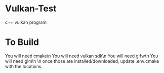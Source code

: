 # Vulkan-Test
 c++ vulkan program

# To Build
You will need cmake\n
You will need vulkan sdk\n
You will need glfw\n
You will need glm\n
\n
once those are installed/downloaded, update .env.cmake with the locations.